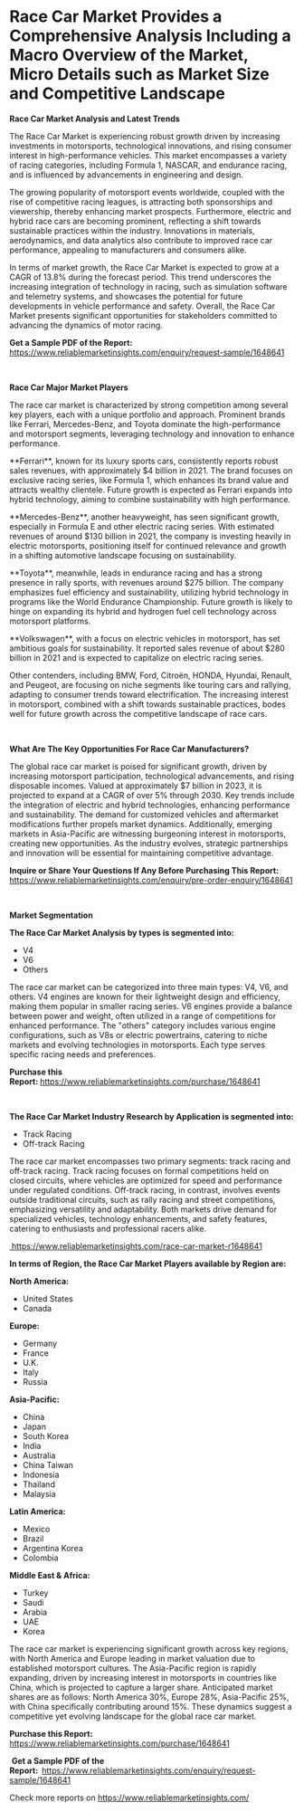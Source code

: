<p><h1>Race Car Market Provides a Comprehensive Analysis Including a Macro Overview of the Market, Micro Details such as Market Size and Competitive Landscape</h1></p><p><strong>Race Car Market Analysis and Latest Trends</strong></p>
<p><p>The Race Car Market is experiencing robust growth driven by increasing investments in motorsports, technological innovations, and rising consumer interest in high-performance vehicles. This market encompasses a variety of racing categories, including Formula 1, NASCAR, and endurance racing, and is influenced by advancements in engineering and design.</p><p>The growing popularity of motorsport events worldwide, coupled with the rise of competitive racing leagues, is attracting both sponsorships and viewership, thereby enhancing market prospects. Furthermore, electric and hybrid race cars are becoming prominent, reflecting a shift towards sustainable practices within the industry. Innovations in materials, aerodynamics, and data analytics also contribute to improved race car performance, appealing to manufacturers and consumers alike.</p><p>In terms of market growth, the Race Car Market is expected to grow at a CAGR of 13.8% during the forecast period. This trend underscores the increasing integration of technology in racing, such as simulation software and telemetry systems, and showcases the potential for future developments in vehicle performance and safety. Overall, the Race Car Market presents significant opportunities for stakeholders committed to advancing the dynamics of motor racing.</p></p>
<p><strong>Get a Sample PDF of the Report:&nbsp;</strong> <a href="https://www.reliablemarketinsights.com/enquiry/request-sample/1648641?utm_campaign=2197&utm_medium=2&utm_source=Github&utm_content=ia&utm_term=30032025&utm_id=race-car">https://www.reliablemarketinsights.com/enquiry/request-sample/1648641</a></p>
<p>&nbsp;</p>
<p><strong>Race Car Major Market Players</strong></p>
<p><p>The race car market is characterized by strong competition among several key players, each with a unique portfolio and approach. Prominent brands like Ferrari, Mercedes-Benz, and Toyota dominate the high-performance and motorsport segments, leveraging technology and innovation to enhance performance. </p><p>**Ferrari**, known for its luxury sports cars, consistently reports robust sales revenues, with approximately $4 billion in 2021. The brand focuses on exclusive racing series, like Formula 1, which enhances its brand value and attracts wealthy clientele. Future growth is expected as Ferrari expands into hybrid technology, aiming to combine sustainability with high performance.</p><p>**Mercedes-Benz**, another heavyweight, has seen significant growth, especially in Formula E and other electric racing series. With estimated revenues of around $130 billion in 2021, the company is investing heavily in electric motorsports, positioning itself for continued relevance and growth in a shifting automotive landscape focusing on sustainability.</p><p>**Toyota**, meanwhile, leads in endurance racing and has a strong presence in rally sports, with revenues around $275 billion. The company emphasizes fuel efficiency and sustainability, utilizing hybrid technology in programs like the World Endurance Championship. Future growth is likely to hinge on expanding its hybrid and hydrogen fuel cell technology across motorsport platforms.</p><p>**Volkswagen**, with a focus on electric vehicles in motorsport, has set ambitious goals for sustainability. It reported sales revenue of about $280 billion in 2021 and is expected to capitalize on electric racing series.</p><p>Other contenders, including BMW, Ford, Citroën, HONDA, Hyundai, Renault, and Peugeot, are focusing on niche segments like touring cars and rallying, adapting to consumer trends toward electrification. The increasing interest in motorsport, combined with a shift towards sustainable practices, bodes well for future growth across the competitive landscape of race cars.</p></p>
<p>&nbsp;</p>
<p><strong>What Are The Key Opportunities For Race Car Manufacturers?</strong></p>
<p><p>The global race car market is poised for significant growth, driven by increasing motorsport participation, technological advancements, and rising disposable incomes. Valued at approximately $7 billion in 2023, it is projected to expand at a CAGR of over 5% through 2030. Key trends include the integration of electric and hybrid technologies, enhancing performance and sustainability. The demand for customized vehicles and aftermarket modifications further propels market dynamics. Additionally, emerging markets in Asia-Pacific are witnessing burgeoning interest in motorsports, creating new opportunities. As the industry evolves, strategic partnerships and innovation will be essential for maintaining competitive advantage.</p></p>
<p><strong>Inquire or Share Your Questions If Any Before Purchasing This Report:</strong> <a href="https://www.reliablemarketinsights.com/enquiry/pre-order-enquiry/1648641?utm_campaign=2197&utm_medium=2&utm_source=Github&utm_content=ia&utm_term=30032025&utm_id=race-car">https://www.reliablemarketinsights.com/enquiry/pre-order-enquiry/1648641</a></p>
<p>&nbsp;</p>
<p><strong>Market Segmentation</strong></p>
<p><strong>The Race Car Market Analysis by types is segmented into:</strong></p>
<p><ul><li>V4</li><li>V6</li><li>Others</li></ul></p>
<p><p>The race car market can be categorized into three main types: V4, V6, and others. V4 engines are known for their lightweight design and efficiency, making them popular in smaller racing series. V6 engines provide a balance between power and weight, often utilized in a range of competitions for enhanced performance. The "others" category includes various engine configurations, such as V8s or electric powertrains, catering to niche markets and evolving technologies in motorsports. Each type serves specific racing needs and preferences.</p></p>
<p><strong>Purchase this Report:&nbsp;</strong><a href="https://www.reliablemarketinsights.com/purchase/1648641?utm_campaign=2197&utm_medium=2&utm_source=Github&utm_content=ia&utm_term=30032025&utm_id=race-car">https://www.reliablemarketinsights.com/purchase/1648641</a></p>
<p>&nbsp;</p>
<p><strong>The Race Car Market Industry Research by Application is segmented into:</strong></p>
<p><ul><li>Track Racing</li><li>Off-track Racing</li></ul></p>
<p><p>The race car market encompasses two primary segments: track racing and off-track racing. Track racing focuses on formal competitions held on closed circuits, where vehicles are optimized for speed and performance under regulated conditions. Off-track racing, in contrast, involves events outside traditional circuits, such as rally racing and street competitions, emphasizing versatility and adaptability. Both markets drive demand for specialized vehicles, technology enhancements, and safety features, catering to enthusiasts and professional racers alike.</p></p>
<p><a href="https://www.reliablemarketinsights.com/race-car-market-r1648641?utm_campaign=2197&utm_medium=2&utm_source=Github&utm_content=ia&utm_term=30032025&utm_id=race-car">&nbsp;https://www.reliablemarketinsights.com/race-car-market-r1648641</a></p>
<p><strong>In terms of Region, the Race Car Market Players available by Region are:</strong></p>
<p>
    <p> <strong> North America: </strong>
        <ul>
            <li>United States</li>
            <li>Canada</li>
        </ul>
        </p> 
    <p> <strong> Europe: </strong>
        <ul>
            <li>Germany</li>
            <li>France</li>
            <li>U.K.</li>
            <li>Italy</li>
            <li>Russia</li>
        </ul>
        </p> 
    <p> <strong> Asia-Pacific: </strong>
        <ul>
            <li>China</li>
            <li>Japan</li>
            <li>South Korea</li>
            <li>India</li>
            <li>Australia</li>
            <li>China Taiwan</li>
            <li>Indonesia</li>
            <li>Thailand</li>
            <li>Malaysia</li>
        </ul>
        </p> 
    <p> <strong> Latin America: </strong>
        <ul>
            <li>Mexico</li>
            <li>Brazil</li>
            <li>Argentina Korea</li>
            <li>Colombia</li>
        </ul>
        </p> 
    <p> <strong> Middle East & Africa: </strong>
        <ul>
            <li>Turkey</li>
            <li>Saudi</li>
            <li>Arabia</li>
            <li>UAE</li>
            <li>Korea</li>
        </ul>
    </p>
    </p>
<p><p>The race car market is experiencing significant growth across key regions, with North America and Europe leading in market valuation due to established motorsport cultures. The Asia-Pacific region is rapidly expanding, driven by increasing interest in motorsports in countries like China, which is projected to capture a larger share. Anticipated market shares are as follows: North America 30%, Europe 28%, Asia-Pacific 25%, with China specifically contributing around 15%. These dynamics suggest a competitive yet evolving landscape for the global race car market.</p></p>
<p><strong>Purchase this Report: </strong><a href="https://www.reliablemarketinsights.com/purchase/1648641?utm_campaign=2197&utm_medium=2&utm_source=Github&utm_content=ia&utm_term=30032025&utm_id=race-car">https://www.reliablemarketinsights.com/purchase/1648641</a></p>
<p>&nbsp;<strong>Get a Sample PDF of the Report:&nbsp;&nbsp;</strong><a href="https://www.reliablemarketinsights.com/enquiry/request-sample/1648641?utm_campaign=2197&utm_medium=2&utm_source=Github&utm_content=ia&utm_term=30032025&utm_id=race-car">https://www.reliablemarketinsights.com/enquiry/request-sample/1648641</a></p>
<p><strong></strong></p>
<p>Check more reports on <a href="https://www.reliablemarketinsights.com/?utm_campaign=2197&utm_medium=2&utm_source=Github&utm_content=ia&utm_term=30032025&utm_id=race-car">https://www.reliablemarketinsights.com/</a></p>